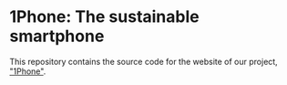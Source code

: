 # 1Phone: The sustainable smartphone

This repository contains the source code for the website of our project, ["1Phone"](https://pi-1phone.herokuapp.com/).
